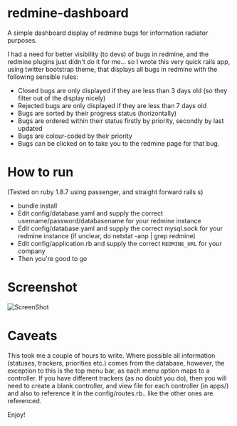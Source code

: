 redmine-dashboard
=================

A simple dashboard display of redmine bugs for information radiator purposes.

I had a need for better visibility (to devs) of bugs in redmine, and the redmine plugins just didn't do it for me... so I wrote this very quick rails app, using twitter bootstrap theme, that displays all bugs in redmine with the following sensible rules:

* Closed bugs are only displayed if they are less than 3 days old (so they filter out of the display nicely)
* Rejected bugs are only displayed if they are less than 7 days old
* Bugs are sorted by their progress status (horizontally)
* Bugs are ordered within their status firstly by priority, secondly by last updated
* Bugs are colour-coded by their priority
* Bugs can be clicked on to take you to the redmine page for that bug.

How to run
==========

(Tested on ruby 1.8.7 using passenger, and straight forward rails s)

* bundle install
* Edit config/database.yaml and supply the correct username/password/databasename for your redmine instance
* Edit config/database.yaml and supply the correct mysql.sock for your redmine instance (if unclear, do netstat -anp | grep redmine)
* Edit config/application.rb and supply the correct ```REDMINE_URL``` for your company
* Then you're good to go

Screenshot
==========

![ScreenShot](https://raw.github.com/gtmtechltd/redmine-dash/master/doc/screenshot.png)

Caveats
=======

This took me a couple of hours to write. Where possible all information (statuses, trackers, priorities etc.) comes from the database, however, the exception to this is the top menu bar, as each menu option maps to a controller. If you have different trackers (as no doubt you do), then you will need to create a blank controller, and view file for each controller (in apps/) and also to reference it in the config/routes.rb.. like the other ones are referenced. 

Enjoy!
